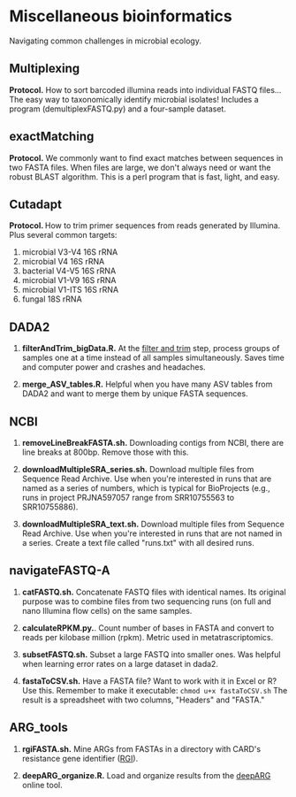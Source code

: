 # Miscellaneous bioinformatics

Navigating common challenges in microbial ecology.


## Multiplexing
<b>Protocol.</b> How to sort barcoded illumina reads into individual FASTQ files... The easy way to taxonomically identify microbial isolates! Includes a program (demultiplexFASTQ.py) and a four-sample dataset.


## exactMatching
<b>Protocol.</b> We commonly want to find exact matches between sequences in two FASTA files. When files are large, we don't always need or want the robust BLAST algorithm. This is a perl program that is fast, light, and easy.


## Cutadapt
<b>Protocol. </b>How to trim primer sequences from reads generated by Illumina. Plus several common targets:
1. microbial V3-V4 16S rRNA
2. microbial V4 16S rRNA
3. bacterial V4-V5 16S rRNA
4. microbial V1-V9 16S rRNA
5. microbial V1-ITS 16S rRNA
6. fungal 18S rRNA


## DADA2
1. <b>filterAndTrim_bigData.R.</b> At the [filter and trim](https://benjjneb.github.io/dada2/tutorial.html) step, process groups of samples one at a time instead of all samples simultaneously. Saves time and computer power and crashes and headaches.

2. <b>merge_ASV_tables.R.</b> Helpful when you have many ASV tables from DADA2 and want to merge them by unique FASTA sequences.


## NCBI
1. <b>removeLineBreakFASTA.sh.</b> Downloading contigs from NCBI, there are line breaks at 800bp. Remove those with this.

2. <b>downloadMultipleSRA_series.sh.</b> Download multiple files from Sequence Read Archive. Use when you're interested in runs that are named as a series of numbers, which is typical for BioProjects (e.g., runs in project PRJNA597057 range from SRR10755563 to SRR10755886).

3. <b>downloadMultipleSRA_text.sh.</b> Download multiple files from Sequence Read Archive. Use when you're interested in runs that are not named in a series. Create a text file called "runs.txt" with all desired runs.


## navigateFASTQ-A
1. <b>catFASTQ.sh.</b> Concatenate FASTQ files with identical names. Its original purpose was to combine files from two sequencing runs (on full and nano Illumina flow cells) on the same samples. 

2. <b>calculateRPKM.py.</b>. Count number of bases in FASTA and convert to reads per kilobase million (rpkm). Metric used in metatrascriptomics.

3. <b>subsetFASTQ.sh.</b> Subset a large FASTQ into smaller ones. Was helpful when learning error rates on a large dataset in dada2.

4. <b>fastaToCSV.sh.</b> Have a FASTA file? Want to work with it in Excel or R? Use this. Remember to make it executable: `chmod u+x fastaToCSV.sh` The result is a spreadsheet with two columns, "Headers" and "FASTA."


## ARG_tools
1. <b>rgiFASTA.sh.</b> Mine ARGs from FASTAs in a directory with CARD's resistance gene identifier ([RGI](https://card.mcmaster.ca/analyze/rgi)).

2. <b>deepARG_organize.R.</b> Load and organize results from the [deepARG](https://bench.cs.vt.edu/deeparg_analyze/) online tool. 
